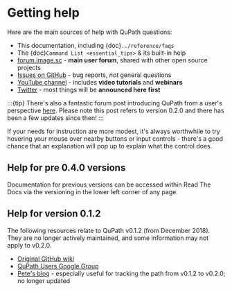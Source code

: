 # Getting help

Here are the main sources of help with QuPath questions:

- This documentation, including {doc}`../reference/faqs`
- The {doc}`Command List <essential_tips>` & its built-in help
- [forum.image.sc](https://forum.image.sc/tags/qupath) - **main user forum**, shared with other open source projects
- [Issues on GitHub](https://github.com/qupath/qupath/issues) - bug reports, *not* general questions
- [YouTube channel](http://youtube.com/c/qupath) - includes **video tutorials** and **webinars**
- [Twitter](https://twitter.com/QuPath) - most things will be **announced here first**

:::{tip}
There's also a fantastic forum post introducing QuPath from a user's perspective [here](https://forum.image.sc/t/qupath-intro-choose-your-own-analysis-adventure/27906). Please note this post refers to version 0.2.0 and there has been a few updates since then!
:::

If your needs for instruction are more modest, it's always worthwhile to try hovering your mouse over nearby buttons or input controls - there's a good chance that an explanation will pop up to explain what the control does.

## Help for pre 0.4.0 versions
Documentation for previous versions can be accessed within Read The Docs via the versioning in the lower left corner of any page. 

## Help for  version 0.1.2

The following resources relate to QuPath v0.1.2 (from December 2018).
They are no longer actively maintained, and some information may not apply to v0.2.0.

- [Original GitHub wiki](https://github.com/qupath/qupath/wiki)
- [QuPath Users Google Group](https://groups.google.com/d/forum/qupath-users)
- [Pete's blog](https://petebankhead.github.io/) - especially useful for tracking the path from v0.1.2 to v0.2.0; no longer updated
